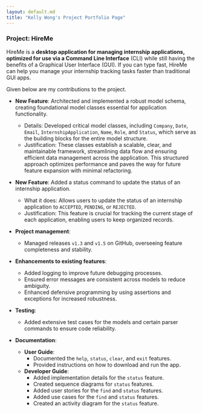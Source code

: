 ```yaml
---
layout: default.md
title: "Kelly Wong's Project Portfolio Page"
---
```


### Project: HireMe

HireMe is a **desktop application for managing internship applications, optimized for use via a Command Line Interface** (CLI) while still having the benefits of a Graphical User Interface (GUI). If you can type fast, HireMe can help you manage your internship tracking tasks faster than traditional GUI apps.

Given below are my contributions to the project.

* **New Feature**: Architected and implemented a robust model schema, creating foundational model classes essential for application functionality.
  * Details: Developed critical model classes, including `Company`, `Date`, `Email`, `InternshipApplication`, `Name`, `Role`, and `Status`, which serve as the building blocks for the entire model structure.
  * Justification: These classes establish a scalable, clear, and maintainable framework, streamlining data flow and ensuring efficient data management across the application. This structured approach optimizes performance and paves the way for future feature expansion with minimal refactoring.

* **New Feature**: Added a status command to update the status of an internship application.
  * What it does: Allows users to update the status of an internship application to `ACCEPTED`, `PENDING`, or `REJECTED`.
  * Justification: This feature is crucial for tracking the current stage of each application, enabling users to keep organized records.

* **Project management**:
  * Managed releases `v1.3` and `v1.5` on GitHub, overseeing feature completeness and stability.

* **Enhancements to existing features**:
  * Added logging to improve future debugging processes.
  * Ensured error messages are consistent across models to reduce ambiguity.
  * Enhanced defensive programming by using assertions and exceptions for increased robustness.

* **Testing**:
  * Added extensive test cases for the models and certain parser commands to ensure code reliability.

* **Documentation**:
  * **User Guide**:
    * Documented the `help`, `status`, `clear`, and `exit` features.
    * Provided instructions on how to download and run the app.
  * **Developer Guide**:
    * Added implementation details for the `status` feature.
    * Created sequence diagrams for `status` features.
    * Added user stories for the `find` and `status` features.
    * Added use cases for the `find` and `status` features.
    * Created an activity diagram for the `status` feature.
